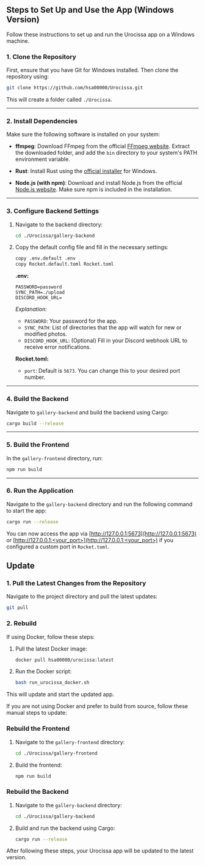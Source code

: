 ## Steps to Set Up and Use the App (Windows Version)

Follow these instructions to set up and run the Urocissa app on a Windows machine.

### 1. Clone the Repository

First, ensure that you have Git for Windows installed. Then clone the repository using:

```bash
git clone https://github.com/hsa00000/Urocissa.git
```

This will create a folder called `./Urocissa`.

---

### 2. Install Dependencies

Make sure the following software is installed on your system:

- **ffmpeg**: Download FFmpeg from the official [FFmpeg website](https://ffmpeg.org/download.html). Extract the downloaded folder, and add the `bin` directory to your system's PATH environment variable.

- **Rust**: Install Rust using the [official installer](https://www.rust-lang.org/tools/install) for Windows.

- **Node.js (with npm)**: Download and install Node.js from the official [Node.js website](https://nodejs.org). Make sure npm is included in the installation.

---

### 3. Configure Backend Settings

1. Navigate to the backend directory:

   ```bash
   cd ./Urocissa/gallery-backend
   ```

2. Copy the default config file and fill in the necessary settings:

   ```bash
   copy .env.default .env
   copy Rocket.default.toml Rocket.toml
   ```

   **.env:**

   ```env
   PASSWORD=password
   SYNC_PATH=./upload
   DISCORD_HOOK_URL=
   ```

   _Explanation:_

   - `PASSWORD`: Your password for the app.
   - `SYNC_PATH`: List of directories that the app will watch for new or modified photos.
   - `DISCORD_HOOK_URL`: (Optional) Fill in your Discord webhook URL to receive error notifications.

   **Rocket.toml:**

   - `port`: Default is `5673`. You can change this to your desired port number.

---

### 4. Build the Backend

Navigate to `gallery-backend` and build the backend using Cargo:

```bash
cargo build --release
```

---

### 5. Build the Frontend

In the `gallery-frontend` directory, run:

```bash
npm run build
```

---

### 6. Run the Application

Navigate to the `gallery-backend` directory and run the following command to start the app:

```bash
cargo run --release
```

You can now access the app via [http://127.0.0.1:5673](http://127.0.0.1:5673) or [http://127.0.0.1:<your_port>](http://127.0.0.1:<your_port>) if you configured a custom port in `Rocket.toml`.

## Update

### 1. Pull the Latest Changes from the Repository

Navigate to the project directory and pull the latest updates:

```bash
git pull
```

### 2. Rebuild

If using Docker, follow these steps:

1. Pull the latest Docker image:

   ```bash
   docker pull hsa00000/urocissa:latest
   ```

2. Run the Docker script:

   ```bash
   bash run_urocissa_docker.sh
   ```
This will update and start the updated app.

If you are not using Docker and prefer to build from source, follow these manual steps to update:

### Rebuild the Frontend

1. Navigate to the `gallery-frontend` directory:

   ```bash
   cd ./Urocissa/gallery-frontend
   ```

2. Build the frontend:

   ```bash
   npm run build
   ```

### Rebuild the Backend

1. Navigate to the `gallery-backend` directory:

   ```bash
   cd ./Urocissa/gallery-backend
   ```

2. Build and run the backend using Cargo:

   ```bash
   cargo run --release
   ```

After following these steps, your Urocissa app will be updated to the latest version.
